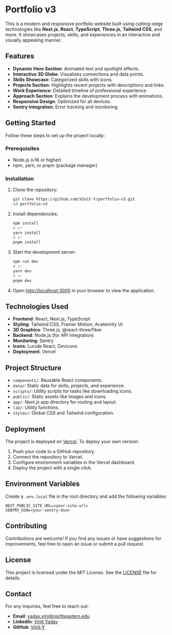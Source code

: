 # Portfolio v3

This is a modern and responsive portfolio website built using cutting-edge technologies like **Next.js**, **React**, **TypeScript**, **Three.js**, **Tailwind CSS**, and more. It showcases projects, skills, and experiences in an interactive and visually appealing manner.

## Features

- **Dynamic Hero Section**: Animated text and spotlight effects.
- **Interactive 3D Globe**: Visualizes connections and data points.
- **Skills Showcase**: Categorized skills with icons.
- **Projects Section**: Highlights recent projects with descriptions and links.
- **Work Experience**: Detailed timeline of professional experience.
- **Approach Section**: Explains the development process with animations.
- **Responsive Design**: Optimized for all devices.
- **Sentry Integration**: Error tracking and monitoring.

## Getting Started

Follow these steps to set up the project locally:

### Prerequisites

- Node.js (v16 or higher)
- npm, yarn, or pnpm (package manager)

### Installation

1. Clone the repository:
   ```bash
   git clone https://github.com/Vinit-Y/portfolio-v3.git
   cd portfolio-v3
   ```

2. Install dependencies:
   ```bash
   npm install
   # or
   yarn install
   # or
   pnpm install
   ```

3. Start the development server:
   ```bash
   npm run dev
   # or
   yarn dev
   # or
   pnpm dev
   ```

4. Open [http://localhost:3000](http://localhost:3000) in your browser to view the application.

## Technologies Used

- **Frontend**: React, Next.js, TypeScript
- **Styling**: Tailwind CSS, Framer Motion, Aceternity UI
- **3D Graphics**: Three.js, @react-three/fiber
- **Backend**: Node.js (for API integration)
- **Monitoring**: Sentry
- **Icons**: Lucide React, Devicons
- **Deployment**: Vercel

## Project Structure

- `components/`: Reusable React components.
- `data/`: Static data for skills, projects, and experience.
- `scripts/`: Utility scripts for tasks like downloading icons.
- `public/`: Static assets like images and icons.
- `app/`: Next.js app directory for routing and layout.
- `lib/`: Utility functions.
- `styles/`: Global CSS and Tailwind configuration.

## Deployment

The project is deployed on [Vercel](https://vercel.com). To deploy your own version:

1. Push your code to a GitHub repository.
2. Connect the repository to Vercel.
3. Configure environment variables in the Vercel dashboard.
4. Deploy the project with a single click.

## Environment Variables

Create a `.env.local` file in the root directory and add the following variables:

```
NEXT_PUBLIC_SITE_URL=<your-site-url>
SENTRY_DSN=<your-sentry-dsn>
```

## Contributing

Contributions are welcome! If you find any issues or have suggestions for improvements, feel free to open an issue or submit a pull request.

## License

This project is licensed under the MIT License. See the [LICENSE](LICENSE) file for details.

## Contact

For any inquiries, feel free to reach out:

- **Email**: [yadav.vini@northeastern.edu](mailto:yadav.vini@northeastern.edu)
- **LinkedIn**: [Vinit Yadav](https://www.linkedin.com/in/Vinit-Y)
- **GitHub**: [Vinit-Y](https://github.com/Vinit-Y)
